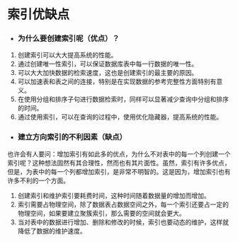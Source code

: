 # 索引优缺点

* ### **为什么要创建索引呢（优点）？**

1. 创建索引可以大大提高系统的性能。
2. 通过创建唯一性索引，可以保证数据库表中每一行数据的唯一性。
3. 可以大大加快数据的检索速度，这也是创建索引的最主要的原因。
4. 可以加速表和表之间的连接，特别是在实现数据的参考完整性方面特别有意义。
5. 在使用分组和排序子句进行数据检索时，同样可以显著减少查询中分组和排序的时间。
6. 通过使用索引，可以在查询的过程中，使用优化隐藏器，提高系统的性能。

* ### **建立方向索引的不利因素（缺点）**

也许会有人要问：增加索引有如此多的优点，为什么不对表中的每一个列创建一个索引呢？这种想法固然有其合理性，然而也有其片面性。虽然，索引有许多优点，但是，为表中的每一个列都增加索引，是非常不明智的。这是因为，增加索引也有许多不利的一个方面。

1. 创建索引和维护索引要耗费时间，这种时间随着数据量的增加而增加。
2. 索引需要占物理空间，除了数据表占数据空间之外，每一个索引还要占一定的物理空间，如果要建立聚簇索引，那么需要的空间就会更大。
3. 当对表中的数据进行增加、删除和修改的时候，索引也要动态的维护，这样就降低了数据的维护速度。



